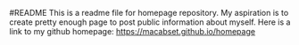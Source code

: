 #README
This is a readme file for homepage repository. My aspiration is to create pretty enough page to post public information about myself. Here is a link to my github homepage: https://macabset.github.io/homepage

